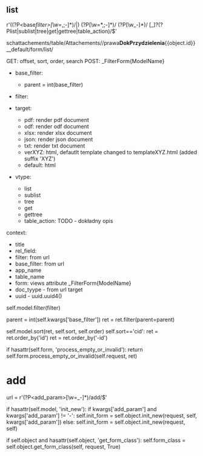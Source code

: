 ## list

r'((?P<base*filter>[\w=*,;-]\*)/|)
(?P<filter>[\w=*,;-]\*)/
(?P<target>[\w_-]\*)/
[_]?(?P<vtype>list|sublist|tree|get|gettree|table_action)/$'

schattachements/table/Attachements//prawa**DokPrzydzielenia**{{object.id}}\_\_default/form/list/

GET: offset, sort, order, search
POST: \_FilterForm{ModelName}

- base_filter:

  - parent = int(base_filter)

- filter:

- target:

  - pdf: render pdf document
  - odf: render odf document
  - xlsx: render xlsx document
  - json: render json document
  - txt: render txt document
  - verXYZ: html, defautlt template changed to templateXYZ.html (added suffix 'XYZ')
  - default: html

- vtype:
  - list
  - sublist
  - tree
  - get
  - gettree
  - table_action: TODO - dokładny opis

context:

- title
- rel_field:
- filter: from url
- base_filter: from url
- app_name
- table_name
- form: views attribute \_FilterForm{ModelName}
- doc_tyype - from url target
- uuid - uuid.uuid4()

self.model.filter(filter)

parent = int(self.kwargs['base_filter'])
ret = ret.filter(parent=parent)

self.model.sort(ret, self.sort, self.order)
self.sort=='cid':
ret = ret.order_by('id')
ret = ret.order_by('-id')

if hasattr(self.form, 'process_empty_or_invalid'):
return self.form.process_empty_or_invalid(self.request, ret)















# add

url = r'(?P<add_param>[\w=_-]*)/add/$'

if hasattr(self.model, 'init_new'):
    if kwargs['add_param'] and kwargs['add_param'] != '-':
        self.init_form = self.object.init_new(request, self, kwargs['add_param'])
    else:
        self.init_form = self.object.init_new(request, self)


if self.object and hasattr(self.object, 'get_form_class'):
    self.form_class = self.object.get_form_class(self, request, True)

